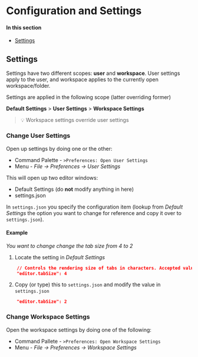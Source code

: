 # Configuration and Settings

#### In this section
- [Settings](#settings)

## Settings

Settings have two different scopes: **user** and **workspace**.  User settings apply to the user, and workspace applies to the currently open workspace/folder.

Settings are applied in the following scope (latter overriding former)

**Default Settings** > **User Settings** > **Workspace Settings**  

> :bulb: Workspace settings override user settings

### Change User Settings

Open up settings by doing one or the other:

- Command Palette - `>Preferences: Open User Settings`
- Menu - *File -> Preferences -> User Settings*

This will open up two editor windows:

- Default Settings (do **not** modify anything in here)
- settings.json

In `settings.json` you specify the configuration item (lookup from *Default Settings* the option you want to change for reference and copy it over to `settings.json`).

#### Example

*You want to change change the tab size from 4 to 2*

1. Locate the setting in *Default Settings*
```json
	// Controls the rendering size of tabs in characters. Accepted values: "auto", 2, 4, 6, etc. If set to "auto", the value will be guessed when a file is opened.
	"editor.tabSize": 4
```
2. Copy (or type) this to `settings.json` and modify the value in `settings.json`
```json
	"editor.tabSize": 2
```

### Change Workspace Settings

Open the workspace settings by doing one of the following:

- Command Pallete - `>Preferences: Open Workspace Settings`
- Menu - *File -> Preferences -> Workspace Settings*